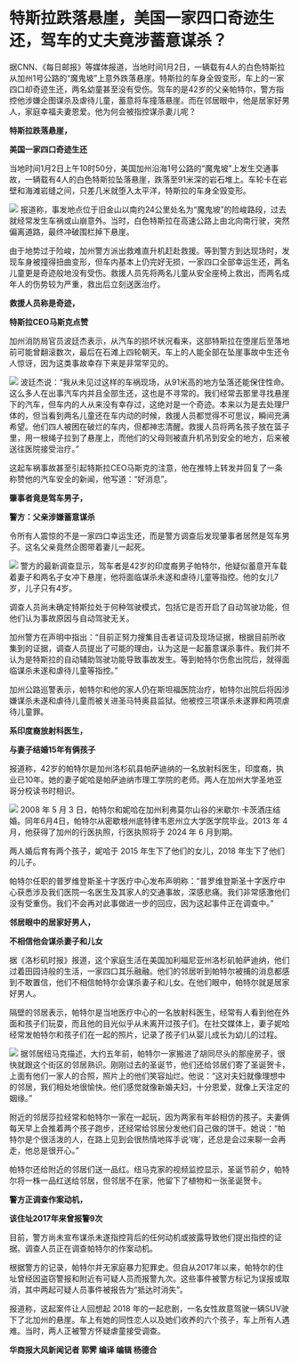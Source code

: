 # 特斯拉跌落悬崖，美国一家四口奇迹生还，驾车的丈夫竟涉蓄意谋杀？

据CNN、《每日邮报》等媒体报道，当地时间1月2日，一辆载有4人的白色特斯拉从加州1号公路的“魔鬼坡”上意外跌落悬崖。特斯拉的车身全毁变形，车上的一家四口却奇迹生还，两名幼童甚至没有受伤。驾车的是42岁的父亲帕特尔，警方指控他涉嫌企图谋杀及虐待儿童，蓄意将车撞落悬崖。而在邻居眼中，他是居家好男人，家庭幸福夫妻恩爱。他为何会被指控谋杀妻儿呢？

**特斯拉跌落悬崖，**

**美国一家四口奇迹生还**

当地时间1月2日上午10时50分，美国加州沿海1号公路的“魔鬼坡”上发生交通事故，一辆载有4人的白色特斯拉坠落悬崖，跌落至91米深的岩石堆上。车轮卡在岩壁和海滩岩缝之间，只差几米就堕入太平洋，特斯拉的车身全毁变形。

![](https://inews.gtimg.com/newsapp_bt/0/15595804457/1000)
报道称，事发地点位于旧金山以南约24公里处名为“魔鬼坡”的险峻路段，过去就经常发生车祸或山崩意外。当时，白色特斯拉在高速公路上由北向南行驶，突然偏离道路，最终冲破围栏掉下悬崖。

由于地势过于险峻，加州警方派出救难直升机赶赴救援。等到警方到达现场时，发现车身被撞得扭曲变形，但车内基本上仍完好无损，一家四口全部幸运生还，两名儿童更是奇迹般地没有受伤。救援人员先将两名儿童从安全座椅上救出，而两名成年人的伤势较为严重，救出后立刻送医治疗。

**救援人员称是奇迹，**

**特斯拉CEO马斯克点赞**

加州消防局官员波廷杰表示，从汽车的损坏状况看来，这部特斯拉在堕崖后至落地前可能曾翻滚数次，最后在石滩上四轮朝天。车上的人能全部在坠崖事故中生还令人惊讶，因为这类事故幸存下来是非常罕见的。

![](https://inews.gtimg.com/newsapp_bt/0/15595804454/1000)
波廷杰说：“我从未见过这样的车祸现场，从91米高的地方坠落还能保住性命。这么多人在出事汽车内并且全部生还，这也是不寻常的。我们经常去那里寻找悬崖下的汽车，但车内的人从来没有幸存过，这绝对是一个奇迹。本来以为是去处理尸体的，但当看到两名儿童还在车内动的时候，救援人员都觉得不可思议，瞬间充满希望。他们四人被困在破烂的车内，但都神志清醒。救援人员将两名孩子放在篮子里，用一根绳子拉到了悬崖上，而他们的父母则被直升机吊到安全的地方，后来被送往医院接受治疗。”

这起车祸事故甚至引起特斯拉CEO马斯克的注意，他在推特上转发并回复了一条称赞他的汽车安全的新闻，他写道：“好消息”。

**肇事者竟是驾车男子，**

**警方：父亲涉嫌蓄意谋杀**

令所有人震惊的不是一家四口幸运生还，而是警方调查后发现肇事者居然是驾车男子。这名父亲竟然企图带着妻儿一起死。

![](https://inews.gtimg.com/newsapp_bt/0/15595804461/1000)
警方的最新调查显示，驾车者是42岁的印度裔男子帕特尔，他疑似蓄意开车载着妻子和两名子女冲下悬崖，他将面临谋杀未遂和虐待儿童等指控。他的女儿7岁，儿子只有4岁。

调查人员尚未确定特斯拉处于何种驾驶模式，包括它是否开启了自动驾驶功能，但他们认为事故原因与自动驾驶无关。

加州警方在声明中指出：“目前正努力搜集目击者证词及现场证据，根据目前所收集到的证据，调查人员提出了可能的理由，认为这是一起蓄意谋杀事件。我们并不认为是特斯拉的自动辅助驾驶功能导致事故发生。等到帕特尔伤愈出院后，就得面临谋杀未遂和虐待儿童等指控。”

加州公路巡警表示，帕特尔和他的家人仍在斯坦福医院治疗，帕特尔出院后将因涉嫌谋杀未遂和虐待儿童而被关进圣马特奥县监狱。他被控三项谋杀未遂罪和两项虐待儿童罪。

**系印度裔放射科医生，**

**与妻子结婚15年有俩孩子**

报道称，42岁的帕特尔是加州洛杉矶县帕萨迪纳的一名放射科医生，印度裔，执业已10年。她的妻子妮哈是帕萨迪纳市理工学院的老师。两人在加州大学圣地亚哥分校读书时相识。

![](https://inews.gtimg.com/newsapp_bt/0/15595804451/1000)
2008 年 5 月 3 日，帕特尔和妮哈在加州利弗莫尔山谷的米歇尔·卡茨酒庄结婚。同年6月4日，帕特尔从密歇根州底特律韦恩州立大学医学院毕业。2013 年
4 月，他获得了加州的行医执照，行医执照将于 2024 年 6 月到期。

两人婚后育有两个孩子，妮哈于 2015 年生下了他们的女儿，2018 年生下了他们的儿子。

帕特尔任职的普罗维登斯圣十字医疗中心发布声明称：“普罗维登斯圣十字医疗中心获悉涉及我们医院一名医生及其家人的交通事故，深感悲痛。我们非常感激他们没有受重伤。我们不会再对此事做进一步的回应，因为这起事件正在调查中。”

**邻居眼中的居家好男人，**

**不相信他会谋杀妻子和儿女**

据《洛杉矶时报》报道，这个家庭生活在美国加利福尼亚州洛杉矶帕萨迪纳，他们过着田园诗般的生活，一家四口其乐融融。他们的邻居听到帕特尔被捕的消息都感到不敢置信，他们不相信帕特尔会谋杀妻子和儿女。在他们眼中，帕特尔就是居家好男人。

隔壁的邻居表示，帕特尔是当地医疗中心的一名放射科医生，经常有人看到他在外面和孩子们玩耍，而且他的目光似乎从未离开过孩子们。在社交媒体上，妻子妮哈经常发帕特尔和孩子们在一起的照片，记录了孩子们从婴儿成长为幼儿的过程。

![](https://inews.gtimg.com/newsapp_bt/0/15595804477/1000)
据邻居纽马克描述，大约五年前，帕特尔一家搬进了胡同尽头的那座房子，很快就跟这个街区的邻居熟识。刚刚过去的圣诞节，他们还给邻居们寄了圣诞贺卡，上面有他们一家人的合照，照片上的他们笑容灿烂。他说：“这对夫妇就像理想中的邻居，我们相处地很愉快。他们感觉就像新婚夫妇，十分恩爱，就像上天注定的姻缘。”

附近的邻居莎拉经常和帕特尔一家在一起玩，因为两家有年龄相仿的孩子。夫妻俩每天早上会推着两个孩子跑步，还经常给邻居分发他们自己做的饼干。她说：“帕特尔是个很活泼的人，在路上见到会很热情地挥手说‘嗨’，还总是会过来聊一会再走，他总是很开心。”

帕特尔还给附近的邻居们送一品红。纽马克家的视频监控显示，圣诞节前夕，帕特尔将一株一品红送给邻居，但邻居不在家，他留下了植物和一张圣诞贺卡。

**警方正调查作案动机，**

**该住址2017年来曾报警9次**

目前，警方尚未宣布谋杀未遂指控背后的任何动机或披露导致他们提出指控的证据。调查人员正在调查帕特尔的作案动机。

根据警方的记录，帕特尔并无家庭暴力犯罪史。但自从2017年以来，帕特尔的住址曾经因盗窃警报和附近有可疑人员而报警九次。这些事件被警方标记为误报或取消，其中两起可疑人员事件被报告为“抵达时消失”。

报道称，这起案件让人回想起 2018
年的一起悲剧，一名女性故意驾驶一辆SUV驶下了北加州的悬崖。车上有她的同性恋人以及她们收养的六个孩子，车上所有人遇难。当时，两人正被警方怀疑虐童接受调查。

**华商报大风新闻记者 郭霁 编译 编辑 杨德合**


